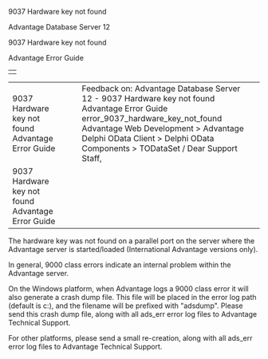 9037 Hardware key not found




Advantage Database Server 12  

9037 Hardware key not found

Advantage Error Guide

|  |
| --- |
|  |

|  |  |  |  |  |
| --- | --- | --- | --- | --- |
| 9037 Hardware key not found  Advantage Error Guide |  |  | Feedback on: Advantage Database Server 12 - 9037 Hardware key not found Advantage Error Guide error\_9037\_hardware\_key\_not\_found Advantage Web Development > Advantage Delphi OData Client > Delphi OData Components > TODataSet / Dear Support Staff, |  |
| 9037 Hardware key not found  Advantage Error Guide |  |  |  |  |

The hardware key was not found on a parallel port on the server where the Advantage server is started/loaded (International Advantage versions only).

In general, 9000 class errors indicate an internal problem within the Advantage server.

On the Windows platform, when Advantage logs a 9000 class error it will also generate a crash dump file. This file will be placed in the error log path (default is c:\), and the filename will be prefixed with "adsdump". Please send this crash dump file, along with all ads\_err error log files to Advantage Technical Support.

For other platforms, please send a small re-creation, along with all ads\_err error log files to Advantage Technical Support.